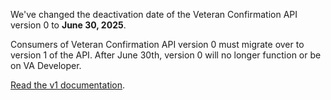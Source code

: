 We've changed the deactivation date of the Veteran Confirmation API version 0 to **June 30, 2025**. 

Consumers of Veteran Confirmation API version 0 must migrate over to version 1 of the API. After June 30th, version 0 will no longer function or be on VA Developer. 

[Read the v1 documentation](https://developer.va.gov/explore/api/veteran-confirmation/docs?version=current).

